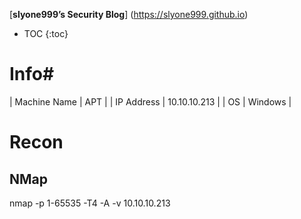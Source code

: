 [**slyone999’s Security Blog**] (https://slyone999.github.io)

[//]: # (# -- 5 spaces before)
[//]: # (## -- 4 spaces before)
[//]: # (### -- 3 spaces before)
[//]: # (#### -- 2 spaces before)
[//]: # (##### -- 1 space before)

* TOC
{:toc}

# Info#

| Machine Name | APT |
| IP Address | 10.10.10.213 |
| OS | Windows |

# Recon

## NMap

nmap -p 1-65535 -T4 -A -v 10.10.10.213